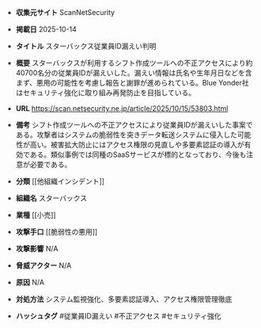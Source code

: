- **収集元サイト**
ScanNetSecurity

- **掲載日**
2025-10-14

- **タイトル**
スターバックス従業員ID漏えい判明

- **概要**
スターバックスが利用するシフト作成ツールへの不正アクセスにより約40700名分の従業員IDが漏えいした。漏えい情報は氏名や生年月日などを含まず、悪用の可能性を考慮し報告と謝罪が進められている。Blue Yonder社はセキュリティ強化に取り組み再発防止を目指している。

- **URL**
https://scan.netsecurity.ne.jp/article/2025/10/15/53803.html

- **備考**
シフト作成ツールへの不正アクセスにより従業員IDが漏えいした事案である。攻撃者はシステムの脆弱性を突きデータ転送システムに侵入した可能性が高い。被害拡大防止にはアクセス権限の見直しや多要素認証の導入が有効である。類似事例では同種のSaaSサービスが標的となっており、今後も注意が必要である。

- **分類**
[[他組織インシデント]]

- **組織名**
スターバックス

- **業種**
[[小売]]

- **攻撃手口**
[[脆弱性の悪用]]

- **攻撃影響**
N/A

- **脅威アクター**
N/A

- **原因**
N/A

- **対処方法**
システム監視強化、多要素認証導入、アクセス権限管理徹底

- **ハッシュタグ**
#従業員ID漏えい #不正アクセス #セキュリティ強化
